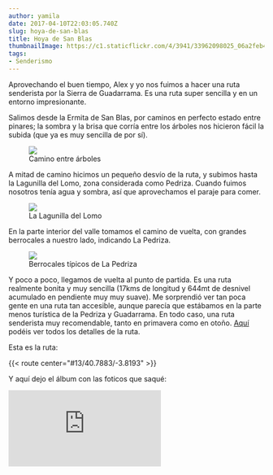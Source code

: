 ```yaml
---
author: yamila
date: 2017-04-10T22:03:05.740Z
slug: hoya-de-san-blas
title: Hoya de San Blas
thumbnailImage: https://c1.staticflickr.com/4/3941/33962098025_06a2feb415.jpg
tags:
- Senderismo
---
```


Aprovechando el buen tiempo, Alex y yo nos fuimos a hacer una ruta senderista por la Sierra de Guadarrama. Es una ruta super sencilla y en un entorno impresionante.

Salimos desde la Ermita de San Blas, por caminos en perfecto estado entre pinares; la sombra y la brisa que corría entre los árboles nos hicieron fácil la subida (que ya es muy sencilla de por sí).

<figure>
<img src="https://c1.staticflickr.com/3/2900/33577344490_bed65ed828.jpg" />
<figcaption>Camino entre árboles</figcaption>
</figure>

A mitad de camino hicimos un pequeño desvío de la ruta, y subimos hasta la Lagunilla del Lomo, zona considerada como Pedriza. Cuando fuimos nosotros tenía agua y sombra, así que aprovechamos el paraje para comer.

<figure>
<img src="https://c1.staticflickr.com/4/3829/33962287725_cf51493abe.jpg" />
<figcaption>La Lagunilla del Lomo</figcaption>
</figure>

En la parte interior del valle tomamos el camino de vuelta, con grandes berrocales a nuestro lado, indicando La Pedriza.

<figure>
<img src="https://c1.staticflickr.com/3/2828/33118741364_9e05102f80.jpg" />
<figcaption>Berrocales típicos de La Pedriza</figcaption>
</figure>

Y poco a poco, llegamos de vuelta al punto de partida. Es una ruta realmente bonita y muy sencilla (17kms de longitud y 644mt de desnivel acumulado en pendiente muy muy suave). Me sorprendió ver tan poca gente en una ruta tan accesible, aunque parecía que estábamos en la parte menos turística de la Pedriza y Guadarrama. En todo caso, una ruta senderista muy recomendable, tanto en primavera como en otoño. <a href="https://es.wikiloc.com/wikiloc/view.do?id=11155023" target="_new">Aquí</a> podéis ver todos los detalles de la ruta.

Esta es la ruta:

{{< route center="#13/40.7883/-3.8193" >}}

Y aquí dejo el álbum con las foticos que saqué:

<div class='embed-container'><iframe src='https://www.flickr.com/photos/125687915@N08/albums/72157682448287685/player' frameborder='0' allowfullscreen webkitallowfullscreen mozallowfullscreen oallowfullscreen msallowfullscreen></iframe></div>
